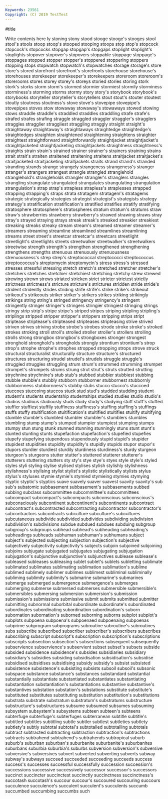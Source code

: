 ```yaml
---
Keywords: 23561
Copyright: (C) 2019 TestTest
---
```


#title

Write contents here
ly stoning stony
stood stooge stooge's stooges stool stool's stools stoop stoop's stooped
stooping stoops stop stop's stopcock stopcock's stopcocks stopgap stopgap's stopgaps
stoplight stoplight's stoplights stopover stopover's stopovers stoppable stoppage stoppage's stoppages
stopped stopper stopper's stoppered stoppering stoppers stopping stops stopwatch stopwatch's
stopwatches storage storage's store store's stored storefront storefront's storefronts storehouse
storehouse's storehouses storekeeper storekeeper's storekeepers storeroom storeroom's storerooms stores storey
storey's storeys storied stories storing stork stork's storks storm storm's
stormed stormier stormiest stormily storminess storminess's storming storms stormy story
story's storybook storybook's storybooks storyteller storyteller's storytellers stout stout's stouter
stoutest stoutly stoutness stoutness's stove stove's stovepipe stovepipe's stovepipes stoves
stow stowaway stowaway's stowaways stowed stowing stows straddle straddle's straddled
straddles straddling strafe strafe's strafed strafes strafing straggle straggled straggler
straggler's stragglers straggles stragglier straggliest straggling straggly straight straight's straightaway
straightaway's straightaways straightedge straightedge's straightedges straighten straightened straightening straightens straighter
straightest straightforward straightforwardly straightjacket straightjacket's straightjacketed straightjacketing straightjackets straightness straightness's
straights strain strain's strained strainer strainer's strainers straining strains strait
strait's straiten straitened straitening straitens straitjacket straitjacket's straitjacketed straitjacketing straitjackets
straits strand strand's stranded stranding strands strange strangely strangeness strangeness's
stranger stranger's strangers strangest strangle strangled stranglehold stranglehold's strangleholds strangler
strangler's stranglers strangles strangling strangulate strangulated strangulates strangulating strangulation strangulation's
strap strap's strapless strapless's straplesses strapped strapping strapping's straps strata
stratagem stratagem's stratagems strategic strategically strategies strategist strategist's strategists strategy
strategy's stratification stratification's stratified stratifies stratify stratifying stratosphere stratosphere's stratospheres
stratum stratum's stratums straw straw's strawberries strawberry strawberry's strawed strawing
straws stray stray's strayed straying strays streak streak's streaked streakier
streakiest streaking streaks streaky stream stream's streamed streamer streamer's streamers
streaming streamline streamlined streamlines streamlining streams street street's streetcar streetcar's
streetcars streetlight streetlight's streetlights streets streetwalker streetwalker's streetwalkers streetwise strength
strength's strengthen strengthened strengthening strengthens strengths strenuous strenuously strenuousness strenuousness's
strep strep's streptococcal streptococci streptococcus streptococcus's streptomycin streptomycin's stress stress's
stressed stresses stressful stressing stretch stretch's stretched stretcher stretcher's stretchers
stretches stretchier stretchiest stretching stretchy strew strewed strewing strewn strews
striated stricken strict stricter strictest strictly strictness strictness's stricture stricture's
strictures stridden stride stride's strident stridently strides striding strife strife's
strike strike's strikeout strikeout's strikeouts striker striker's strikers strikes striking
strikingly strikings string string's stringed stringency stringency's stringent stringently stringer
stringer's stringers stringier stringiest stringing strings stringy strip strip's stripe
stripe's striped stripes striping stripling stripling's striplings stripped stripper stripper's
strippers stripping strips stript striptease striptease's stripteased stripteases stripteasing strive
strived striven strives striving strobe strobe's strobes strode stroke stroke's
stroked strokes stroking stroll stroll's strolled stroller stroller's strollers strolling
strolls strong strongbox strongbox's strongboxes stronger strongest stronghold stronghold's strongholds
strongly strontium strontium's strop strop's strophe strophe's strophes stropped stropping
strops strove struck structural structuralist structurally structure structure's structured structures
structuring strudel strudel's strudels struggle struggle's struggled struggles struggling strum
strum's strummed strumming strumpet strumpet's strumpets strums strung strut strut's
struts strutted strutting strychnine strychnine's stub stub's stubbed stubbier stubbiest
stubbing stubble stubble's stubbly stubborn stubborner stubbornest stubbornly stubbornness stubbornness's
stubby stubs stucco stucco's stuccoed stuccoes stuccoing stuccos stuck stud
stud's studded studding student student's students studentship studentships studied studies
studio studio's studios studious studiously studs study study's studying stuff
stuff's stuffed stuffier stuffiest stuffily stuffiness stuffiness's stuffing stuffing's stuffings
stuffs stuffy stultification stultification's stultified stultifies stultify stultifying stumble stumble's
stumbled stumbler stumbler's stumblers stumbles stumbling stump stump's stumped stumpier
stumpiest stumping stumps stumpy stun stung stunk stunned stunning stunningly
stuns stunt stunt's stunted stunting stunts stupefaction stupefaction's stupefied stupefies
stupefy stupefying stupendous stupendously stupid stupid's stupider stupidest stupidities stupidity
stupidity's stupidly stupids stupor stupor's stupors sturdier sturdiest sturdily sturdiness
sturdiness's sturdy sturgeon sturgeon's sturgeons stutter stutter's stuttered stutterer stutterer's
stutterers stuttering stutters sty sty's stye stye's styes style style's
styled styles styli styling stylise stylised stylises stylish stylishly stylishness
stylishness's stylising stylist stylist's stylistic stylistically stylists stylus stylus's styluses
stymie stymie's stymied stymieing stymies stymying styptic styptic's styptics suave
suavely suaver suavest suavity suavity's sub sub's subatomic subbasement subbasement's
subbasements subbed subbing subclass subcommittee subcommittee's subcommittees subcompact subcompact's subcompacts
subconscious subconscious's subconsciously subcontinent subcontinent's subcontinents subcontract subcontract's subcontracted subcontracting
subcontractor subcontractor's subcontractors subcontracts subculture subculture's subcultures subcutaneous subdivide subdivided
subdivides subdividing subdivision subdivision's subdivisions subdue subdued subdues subduing subgroup
subgroup's subgroups subhead subhead's subheading subheading's subheadings subheads subhuman subhuman's
subhumans subject subject's subjected subjecting subjection subjection's subjective subjectively subjectivity
subjectivity's subjects subjoin subjoined subjoining subjoins subjugate subjugated subjugates subjugating
subjugation subjugation's subjunctive subjunctive's subjunctives sublease sublease's subleased subleases subleasing
sublet sublet's sublets subletting sublimate sublimated sublimates sublimating sublimation sublimation's
sublime sublimed sublimely sublimer sublimes sublimest subliminal subliminally subliming sublimity
sublimity's submarine submarine's submarines submerge submerged submergence submergence's submerges submerging
submerse submersed submerses submersible submersible's submersibles submersing submersion submersion's submission
submission's submissions submissive submit submits submitted submitter submitting subnormal suborbital
subordinate subordinate's subordinated subordinates subordinating subordination subordination's suborn subornation subornation's
suborned suborning suborns subplot subplot's subplots subpoena subpoena's subpoenaed subpoenaing
subpoenas subprime subprogram subprograms subroutine subroutine's subroutines subs subscribe subscribed
subscriber subscriber's subscribers subscribes subscribing subscript subscript's subscription subscription's subscriptions
subscripts subsection subsection's subsections subsequent subsequently subservience subservience's subservient subset
subset's subsets subside subsided subsidence subsidence's subsides subsidiaries subsidiary subsidiary's
subsidies subsiding subsidisation subsidisation's subsidise subsidised subsidises subsidising subsidy subsidy's
subsist subsisted subsistence subsistence's subsisting subsists subsoil subsoil's subsonic subspace
substance substance's substances substandard substantial substantially substantiate substantiated substantiates substantiating
substantiation substantiation's substantiations substantive substantive's substantives substation substation's substations substitute
substitute's substituted substitutes substituting substitution substitution's substitutions substrata substrate substratum
substratum's substratums substructure substructure's substructures subsume subsumed subsumes subsuming subsystem
subsystem's subsystems subteen subteen's subteens subterfuge subterfuge's subterfuges subterranean subtitle
subtitle's subtitled subtitles subtitling subtle subtler subtlest subtleties subtlety subtlety's
subtly subtotal subtotal's subtotalled subtotalling subtotals subtract subtracted subtracting subtraction
subtraction's subtractions subtracts subtrahend subtrahend's subtrahends subtropical suburb suburb's suburban
suburban's suburbanite suburbanite's suburbanites suburbans suburbia suburbia's suburbs subversion subversion's
subversive subversive's subversives subvert subverted subverting subverts subway subway's subways
succeed succeeded succeeding succeeds success success's successes successful successfully succession
succession's successions successive successively successor successor's successors succinct succincter succinctest
succinctly succinctness succinctness's succotash succotash's succour succour's succoured succouring succours
succulence succulence's succulent succulent's succulents succumb succumbed succumbing succumbs such
